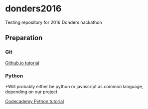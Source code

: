 # donders2016
Testing repository for 2016 Donders hackathon

## Preparation
### Git
[Github.io tutorial](https://try.github.io/levels/1/challenges/1)

### Python
*Will probably either be python or javascript as common language, depending on our project

[Codecademy Python tutorial](https://www.codecademy.com/learn/python)
